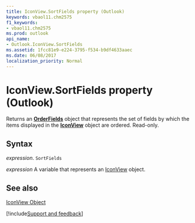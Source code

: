 ```yaml
---
title: IconView.SortFields property (Outlook)
keywords: vbaol11.chm2575
f1_keywords:
- vbaol11.chm2575
ms.prod: outlook
api_name:
- Outlook.IconView.SortFields
ms.assetid: 1fcc81e9-e224-3795-f534-b9df4633aaec
ms.date: 06/08/2017
localization_priority: Normal
---
```



# IconView.SortFields property (Outlook)

Returns an  **[OrderFields](Outlook.OrderFields.md)** object that represents the set of fields by which the items displayed in the **[IconView](Outlook.IconView.md)** object are ordered. Read-only.


## Syntax

_expression_. `SortFields`

_expression_ A variable that represents an [IconView](Outlook.IconView.md) object.


## See also


[IconView Object](Outlook.IconView.md)

[!include[Support and feedback](~/includes/feedback-boilerplate.md)]